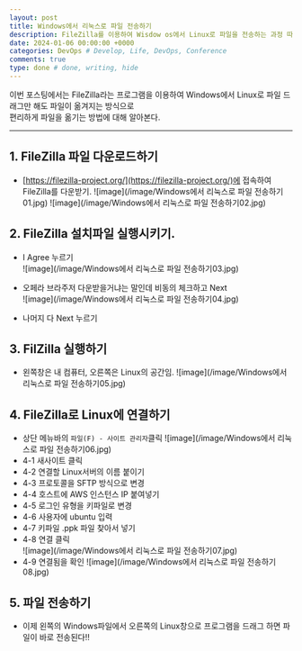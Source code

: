 ```yaml
---
layout: post
title: Windows에서 리눅스로 파일 전송하기
description: FileZilla를 이용하여 Wisdow os에서 Linux로 파일을 전송하는 과정 따라하기
date: 2024-01-06 00:00:00 +0000
categories: DevOps # Develop, Life, DevOps, Conference
comments: true
type: done # done, writing, hide
---
```


이번 포스팅에서는 FileZilla라는 프로그램을 이용하여 Windows에서 Linux로 파일 드래그만 해도 파일이 옮겨지는 방식으로  
편리하게 파일을 옮기는 방법에 대해 알아본다.

---

## 1. FileZilla 파일 다운로드하기

- [https://filezilla-project.org/](https://filezilla-project.org/)에 접속하여 FileZilla를 다운받기.
  ![image](/image/Windows에서 리눅스로 파일 전송하기01.jpg)
  ![image](/image/Windows에서 리눅스로 파일 전송하기02.jpg)

## 2. FileZilla 설치파일 실행시키기.

- I Agree 누르기  
  ![image](/image/Windows에서 리눅스로 파일 전송하기03.jpg)

- 오페라 브라주저 다운받을거냐는 말인데 비동의 체크하고 Next  
  ![image](/image/Windows에서 리눅스로 파일 전송하기04.jpg)
- 나머지 다 Next 누르기

## 3. FilZilla 실행하기

- 왼쪽창은 내 컴퓨터, 오른쪽은 Linux의 공간임.
  ![image](/image/Windows에서 리눅스로 파일 전송하기05.jpg)

## 4. FileZilla로 Linux에 연결하기

- 상단 메뉴바의 `파일(F) - 사이트 관리자`클릭
  ![image](/image/Windows에서 리눅스로 파일 전송하기06.jpg)
- 4-1 새사이트 클릭
- 4-2 연결할 Linux서버의 이름 붙이기
- 4-3 프로토콜을 SFTP 방식으로 변경
- 4-4 호스트에 AWS 인스턴스 IP 붙여넣기
- 4-5 로그인 유형을 키파일로 변경
- 4-6 사용자에 ubuntu 입력
- 4-7 키파일 .ppk 파일 찾아서 넣기
- 4-8 연결 클릭  
  ![image](/image/Windows에서 리눅스로 파일 전송하기07.jpg)
- 4-9 연결됨을 확인
  ![image](/image/Windows에서 리눅스로 파일 전송하기08.jpg)

## 5. 파일 전송하기

- 이제 왼쪽의 Windows파일에서 오른쪽의 Linux창으로 프로그램을 드래그 하면 파일이 바로 전송된다!!
